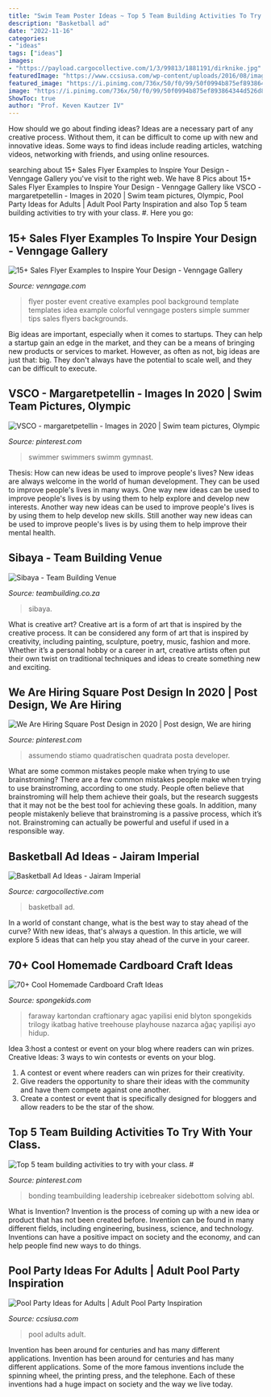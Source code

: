 ```yaml
---
title: "Swim Team Poster Ideas ~ Top 5 Team Building Activities To Try With Your Class. #"
description: "Basketball ad"
date: "2022-11-16"
categories:
- "ideas"
tags: ["ideas"]
images:
- "https://payload.cargocollective.com/1/3/99813/1881191/dirknike.jpg"
featuredImage: "https://www.ccsiusa.com/wp-content/uploads/2016/08/image.jpg"
featured_image: "https://i.pinimg.com/736x/50/f0/99/50f0994b875ef893864344d526d856ae.jpg"
image: "https://i.pinimg.com/736x/50/f0/99/50f0994b875ef893864344d526d856ae.jpg"
ShowToc: true
author: "Prof. Keven Kautzer IV"
---
```



How should we go about finding ideas?
Ideas are a necessary part of any creative process. Without them, it can be difficult to come up with new and innovative ideas. Some ways to find ideas include reading articles, watching videos, networking with friends, and using online resources.

	

		
searching about 15+ Sales Flyer Examples to Inspire Your Design - Venngage Gallery you've visit to the right web. We have 8 Pics about 15+ Sales Flyer Examples to Inspire Your Design - Venngage Gallery like VSCO - margaretpetellin - Images in 2020 | Swim team pictures, Olympic, Pool Party Ideas for Adults | Adult Pool Party Inspiration and also Top 5 team building activities to try with your class. #. Here you go:
		
    
## 15+ Sales Flyer Examples To Inspire Your Design - Venngage Gallery

<img loading=lazy src="https://venngage-wordpress-gallery.s3.amazonaws.com/uploads/2018/10/ece71e0f-2452-4166-acaf-5f7ab678baff.jpeg" onerror="this.onerror=null;this.src='https://tse2.mm.bing.net/th?id=OIP.Xgb9lPFYw-HMuScHVycuPwHaJl&amp;pid=15.1';" alt="15+ Sales Flyer Examples to Inspire Your Design - Venngage Gallery">

_Source: venngage.com_

>flyer poster event creative examples pool background template templates idea example colorful venngage posters simple summer tips sales flyers backgrounds. 

	

Big ideas are important, especially when it comes to startups. They can help a startup gain an edge in the market, and they can be a means of bringing new products or services to market. However, as often as not, big ideas are just that: big. They don't always have the potential to scale well, and they can be difficult to execute.

    
## VSCO - Margaretpetellin - Images In 2020 | Swim Team Pictures, Olympic

<img loading=lazy src="https://i.pinimg.com/736x/50/f0/99/50f0994b875ef893864344d526d856ae.jpg" onerror="this.onerror=null;this.src='https://tse4.mm.bing.net/th?id=OIP.btNzbGqO8NdebHi4wg_LQQHaJ4&amp;pid=15.1';" alt="VSCO - margaretpetellin - Images in 2020 | Swim team pictures, Olympic">

_Source: pinterest.com_

>swimmer swimmers swimm gymnast. 

	

Thesis: How can new ideas be used to improve people's lives?
New ideas are always welcome in the world of human development. They can be used to improve people's lives in many ways. One way new ideas can be used to improve people's lives is by using them to help explore and develop new interests. Another way new ideas can be used to improve people's lives is by using them to help develop new skills. Still another way new ideas can be used to improve people's lives is by using them to help improve their mental health.

    
## Sibaya - Team Building Venue

<img loading=lazy src="http://www.teambuilding.co.za/wp-content/uploads/2020/03/Sibaya-4.jpg" onerror="this.onerror=null;this.src='https://tse3.mm.bing.net/th?id=OIP.TuHTcZKUmr7l9v-IrUvKZgHaD_&amp;pid=15.1';" alt="Sibaya - Team Building Venue">

_Source: teambuilding.co.za_

>sibaya. 

	

What is creative art?
Creative art is a form of art that is inspired by the creative process. It can be considered any form of art that is inspired by creativity, including painting, sculpture, poetry, music, fashion and more. Whether it’s a personal hobby or a career in art, creative artists often put their own twist on traditional techniques and ideas to create something new and exciting.

    
## We Are Hiring Square Post Design In 2020 | Post Design, We Are Hiring

<img loading=lazy src="https://i.pinimg.com/736x/30/6a/16/306a16d0194e2ffce2601b6bfbb10ebd.jpg" onerror="this.onerror=null;this.src='https://tse3.mm.bing.net/th?id=OIP.3Z2bRXccE4ZksogUpfXUgQHaHa&amp;pid=15.1';" alt="We Are Hiring Square Post Design in 2020 | Post design, We are hiring">

_Source: pinterest.com_

>assumendo stiamo quadratischen quadrata posta developer. 

	

What are some common mistakes people make when trying to use brainstroming?
There are a few common mistakes people make when trying to use brainstroming, according to one study. People often believe that brainstroming will help them achieve their goals, but the research suggests that it may not be the best tool for achieving these goals. In addition, many people mistakenly believe that brainstroming is a passive process, which it’s not. Brainstroming can actually be powerful and useful if used in a responsible way.

    
## Basketball Ad Ideas - Jairam Imperial

<img loading=lazy src="https://payload.cargocollective.com/1/3/99813/1881191/dirknike.jpg" onerror="this.onerror=null;this.src='https://tse2.mm.bing.net/th?id=OIP.JeLFiltPQ7NsQ7JIv51XXgHaLA&amp;pid=15.1';" alt="Basketball Ad Ideas - Jairam Imperial">

_Source: cargocollective.com_

>basketball ad. 

	

In a world of constant change, what is the best way to stay ahead of the curve? With new ideas, that's always a question. In this article, we will explore 5 ideas that can help you stay ahead of the curve in your career.

    
## 70+ Cool Homemade Cardboard Craft Ideas

<img loading=lazy src="https://spongekids.com/wp-content/uploads/2014/04/cardboard-crafts/8-cardboard-faraway-tree.jpg" onerror="this.onerror=null;this.src='https://tse4.mm.bing.net/th?id=OIP.TVYu1wHsg8_a4nw5TLYsSAHaLV&amp;pid=15.1';" alt="70+ Cool Homemade Cardboard Craft Ideas">

_Source: spongekids.com_

>faraway kartondan craftionary agac yapilisi enid blyton spongekids trilogy ikatbag hative treehouse playhouse nazarca ağaç yapilişi ayo hidup. 

	

Idea 3:host a contest or event on your blog where readers can win prizes.
Creative Ideas: 3 ways to win contests or events on your blog.
1. A contest or event where readers can win prizes for their creativity.
2. Give readers the opportunity to share their ideas with the community and have them compete against one another.
3. Create a contest or event that is specifically designed for bloggers and allow readers to be the star of the show.

    
## Top 5 Team Building Activities To Try With Your Class. #

<img loading=lazy src="https://i.pinimg.com/736x/63/9e/79/639e79a02bc1196c2d48baca456e5885.jpg" onerror="this.onerror=null;this.src='https://tse1.mm.bing.net/th?id=OIP.STDWJlcRdWHKa64JT9VBJwHaKe&amp;pid=15.1';" alt="Top 5 team building activities to try with your class. #">

_Source: pinterest.com_

>bonding teambuilding leadership icebreaker sidebottom solving abl. 

	

What is Invention?
Invention is the process of coming up with a new idea or product that has not been created before. Invention can be found in many different fields, including engineering, business, science, and technology. Inventions can have a positive impact on society and the economy, and can help people find new ways to do things.

    
## Pool Party Ideas For Adults | Adult Pool Party Inspiration

<img loading=lazy src="https://www.ccsiusa.com/wp-content/uploads/2016/08/image.jpg" onerror="this.onerror=null;this.src='https://tse2.mm.bing.net/th?id=OIP.jf7XHHPLQUz_m6SC6RIPhgHaFL&amp;pid=15.1';" alt="Pool Party Ideas for Adults | Adult Pool Party Inspiration">

_Source: ccsiusa.com_

>pool adults adult. 

	

Invention has been around for centuries and has many different applications.
Invention has been around for centuries and has many different applications. Some of the more famous inventions include the spinning wheel, the printing press, and the telephone. Each of these inventions had a huge impact on society and the way we live today.

